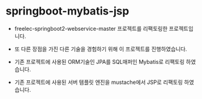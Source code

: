 # springboot-mybatis-jsp
- freelec-springboot2-webservice-master 프로젝트를 리팩토링한 프로젝트입니다.

- 또 다른 장점을 가진 다른 기술을 경험하기 위해 이 프로젝트를 진행하였습니다.

- 기존 프로젝트에 사용된 ORM기술인 JPA를 SQL매퍼인 Mybatis로 리팩토링 하였습니다.

- 기존 프로젝트에 사용된 서버 템플릿 엔진을 mustache에서 JSP로 리팩토링 하였습니다.
